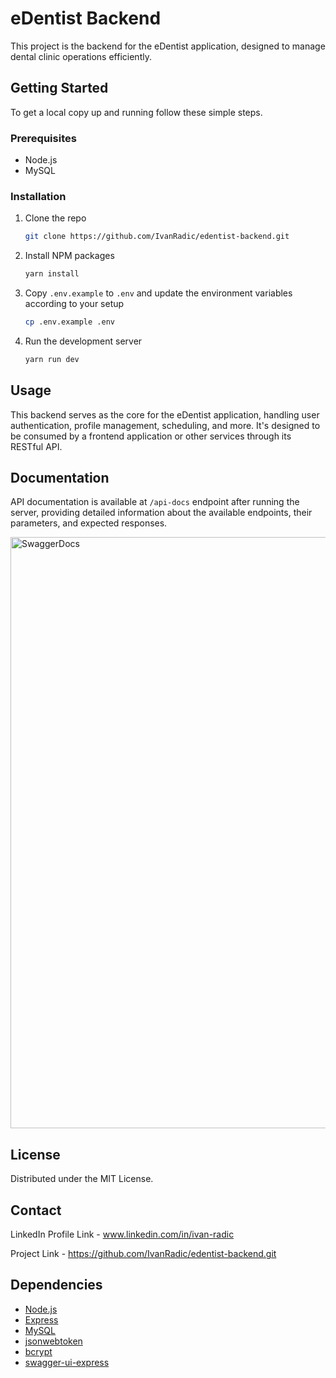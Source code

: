 # eDentist Backend

This project is the backend for the eDentist application, designed to manage dental clinic operations efficiently.

## Getting Started

To get a local copy up and running follow these simple steps.

### Prerequisites

- Node.js
- MySQL

### Installation

1. Clone the repo
   ```sh
   git clone https://github.com/IvanRadic/edentist-backend.git
   ```
2. Install NPM packages
   ```sh
   yarn install
   ```
3. Copy `.env.example` to `.env` and update the environment variables according to your setup
   ```sh
   cp .env.example .env
   ```
4. Run the development server
   ```sh
   yarn run dev
   ```

## Usage

This backend serves as the core for the eDentist application, handling user authentication, profile management, scheduling, and more. It's designed to be consumed by a frontend application or other services through its RESTful API.

## Documentation

API documentation is available at `/api-docs` endpoint after running the server, providing detailed information about the available endpoints, their parameters, and expected responses.

<img width="946" alt="SwaggerDocs" src="https://github.com/IvanRadic/edentist-backend/assets/26674229/6ae3ac61-f381-4fb4-b211-c69873b3aeec">


## License

Distributed under the MIT License.

## Contact
LinkedIn Profile Link - www.linkedin.com/in/ivan-radic

Project Link - https://github.com/IvanRadic/edentist-backend.git

## Dependencies

- [Node.js](https://nodejs.org/)
- [Express](https://expressjs.com/)
- [MySQL](https://www.mysql.com/)
- [jsonwebtoken](https://www.npmjs.com/package/jsonwebtoken)
- [bcrypt](https://www.npmjs.com/package/bcrypt)
- [swagger-ui-express](https://www.npmjs.com/package/swagger-ui-express)
